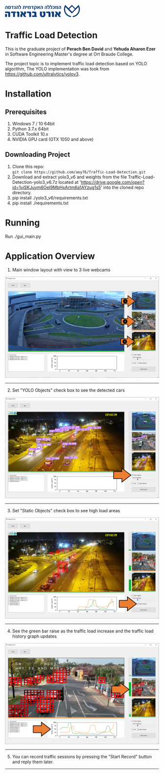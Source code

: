 
![](./arts/gasfadf.png "Ort Braude College")

# Traffic Load Detection

This is the graduate project of **Perach Ben David** and **Yehuda Aharon Ezer** in Software Engineering Master's degree at Ort Braude College.  

The project topic is to implement traffic load detection based on YOLO algorithm, The YOLO implementation was took from https://github.com/ultralytics/yolov3.

# Installation

## Prerequisites
1. Windows 7 / 10 64bit
2. Python 3.7.x 64bit
3. CUDA Toolkit 10.x
4. NVIDIA GPU card (GTX 1050 and above)

## Downloading Project
1. Clone this repo:  
   `git clone https://github.com/aey76/Traffic-Load-Detection.git`
2. Download and extract yolo3_v6 and weights from the file Traffic-Load-Detection-yolo3_v6.7z located at 'https://drive.google.com/open?id=1viSKJuym6OeI9MbHxArtm6a1AYzug1s5' into the cloned repo directory.
3. pip install ./yolo3_v6/requirements.txt
4. pip install ./requirements.txt

# Running
Run ./gui_main.py

# Application Overview

1. Main window layout with view to 3 live webcams

![](./arts/00_View__With_Arrows.png "00")

---

2. Set "YOLO Objects" check box to see the detected cars

![](./arts/01_YOLO_Objects__With_Arrows.png "01")

---

3. Set "Static Objects" check box to see high load areas

![](./arts/02_Traffic_Load__With_Arrows.png "02")

---

4. See the green bar raise as the traffic load increase and the traffic load history graph updates

![](./arts/03_Traffic_High_Load__With_Arrows.png "03")

---

5. You can record traffic sessions by pressing the "Start Record" button and reply them later.

---
